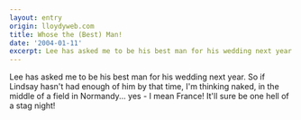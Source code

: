 ```yaml
---
layout: entry
origin: lloydyweb.com
title: Whose the (Best) Man!
date: '2004-01-11'
excerpt: Lee has asked me to be his best man for his wedding next year.
---
```

Lee has asked me to be his best man for his wedding next year. So if Lindsay hasn't had enough of him by that time, I'm thinking naked, in the middle of a field in Normandy... yes - I mean France! It'll sure be one hell of a stag night!